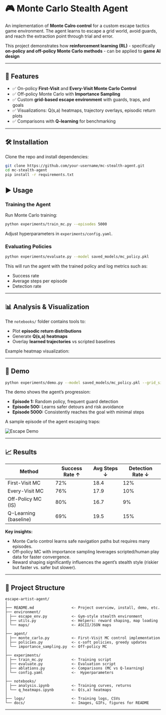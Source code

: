 # 🎮 Monte Carlo Stealth Agent  

An implementation of **Monte Calro control** for a custom escape tactics game environment.
The agent learns to escape a grid world, avoid guards, and reach the extraction point through trial and error.

This project demonstrates how **reinforcement learning (RL)** - specifically **on-policy and off-policy Monte Carlo methods** - can be applied to
**game AI design**

---

## 🚀 Features  
- ✅ On-policy **First-Visit** and **Every-Visit Monte Carlo Control**  
- ✅ Off-policy Monte Carlo with **Importance Sampling**  
- ✅ Custom **grid-based escape environment** with guards, traps, and goals  
- ✅ Visualizations: Q(s,a) heatmaps, trajectory overlays, episodic return plots  
- ✅ Comparisons with **Q-learning** for benchmarking  

---

## 🛠️ Installation  

Clone the repo and install dependencies:  

```bash
git clone https://github.com/your-username/mc-stealth-agent.git
cd mc-stealth-agent
pip install -r requirements.txt
```

## ▶️ Usage

### Training the Agent  

Run Monte Carlo training:  

```bash
python experiments/train_mc.py --episodes 5000
```

Adjust hyperparameters in `experiments/config.yaml`.

### Evaluating Policies

```bash
python experiments/evaluate.py --model saved_models/mc_policy.pkl
```

This will run the agent with the trained policy and log metrics such as:

- Success rate
- Average steps per episode
- Detection rate
---

## 📊 Analysis & Visualization  

The `notebooks/` folder contains tools to:  
- Plot **episodic return distributions**  
- Generate **Q(s,a) heatmaps**  
- Overlay **learned trajectories** vs scripted baselines  

Example heatmap visualization:  

<!-- <p align="center">  
  <img src="docs/q_heatmap.png" width="500"/>  
</p>   -->
---

## 🎥 Demo  


```bash
python experiments/demo.py --model saved_models/mc_policy.pkl --grid_size 5 --render_delay 0.3
```

The demo shows the agent’s progression:  
- **Episode 1:** Random policy, frequent guard detection  
- **Episode 500:** Learns safer detours and risk avoidance  
- **Episode 5000:** Consistently reaches the goal with minimal steps  

A sample episode of the agent escaping traps:

![Escape Demo](escape_demo.gif)


---

## 📈 Results  

| Method                  | Success Rate ↑ | Avg Steps ↓ | Detection Rate ↓ |  
|--------------------------|----------------|-------------|------------------|  
| First-Visit MC           | 72%            | 18.4        | 12%              |  
| Every-Visit MC           | 76%            | 17.9        | 10%              |  
| Off-Policy MC (IS)       | 80%            | 16.7        | 9%               |  
| Q-Learning (baseline)    | 69%            | 19.5        | 15%              |  

**Key insights:**  
- Monte Carlo control learns safe navigation paths but requires many episodes.  
- Off-policy MC with importance sampling leverages scripted/human play data for faster convergence.  
- Reward shaping significantly influences the agent’s stealth style (riskier but faster vs. safer but slower).  

---


## 📂 Project Structure  

```
escape-artist-agent/
│
├── README.md                 <- Project overview, install, demo, etc.
├── environment/
│ ├── escape_env.py           <- Gym-style stealth environment
│ ├── utils.py                <- Helpers: reward shaping, map loading
│ └── maps/                   <- ASCII/JSON maps
│
├── agent/
│ ├── monte_carlo.py          <- First-Visit MC control implementation
│ ├── policies.py             <- ε-soft policies, greedy updates
│ └── importance_sampling.py  <- Off-policy MC
│
├── experiments/
│ ├── train_mc.py             <- Training script
│ ├── evaluate.py             <- Evaluation script
│ ├── ablations.py            <- Comparisons (MC vs Q-learning)
│ └── config.yaml             <-  Hyperparameters
│
├── notebooks/
│ ├── analysis.ipynb          <- Training curves, returns
│ └── q_heatmaps.ipynb        <- Q(s,a) heatmaps
│
├── logs/                     <- Training logs, CSVs
└── docs/                     <- Images, GIFs, figures for README
```

--------